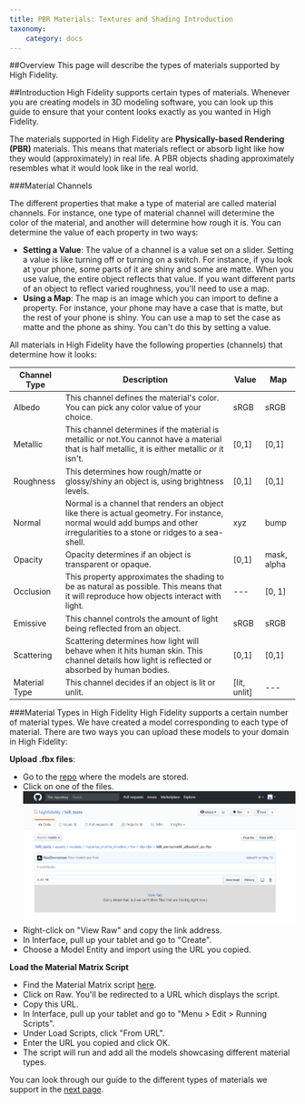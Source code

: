 ```yaml
---
title: PBR Materials: Textures and Shading Introduction
taxonomy:
    category: docs
---
```


##Overview
This page will describe the types of materials supported by High Fidelity.

##Introduction
High Fidelity supports certain types of materials. Whenever you are creating models in 3D modeling software, you can look up this guide to ensure that your content looks exactly as you wanted in High Fidelity.

The materials supported in High Fidelity are **Physically-based Rendering (PBR)** materials. This means that materials reflect or absorb light like how they would (approximately) in real life. A PBR objects shading approximately resembles what it would look like in the real world.

###Material Channels

The different properties that make a type of material are called material channels. For instance, one type of material channel will determine the color of the material, and another will determine how rough it is. You can determine the value of each property in two ways:
- **Setting a Value**: The value of a channel is a value set on a slider. Setting a value is like turning off or turning on a switch. For instance, if you look at your phone, some parts of it are shiny and some are matte. When you use value, the entire object reflects that value. If you want different parts of an object to reflect varied roughness, you'll need to use a map.
- **Using a Map**: The map is an image which you can import to define a property. For instance, your phone may have a case that is matte, but the rest of your phone is shiny. You can use a map to set the case as matte and the phone as shiny. You can't do this by setting a value.

All materials in High Fidelity have the following properties (channels) that determine how it looks:


| Channel Type  | Description                              | Value        | Map         |
| ------------- | ---------------------------------------- | ------------ | ----------- |
| Albedo        | This channel defines the material's color. You can pick any color value of your choice. | sRGB         | sRGB        |
| Metallic      | This channel determines if the material is metallic or not.You cannot have a material that is half metallic, it is either metallic or it isn't. | [0,1]        | [0,1]       |
| Roughness     | This determines how rough/matte or glossy/shiny an object is, using brightness levels. | [0,1]        | [0,1]       |
| Normal        | Normal is a channel that renders an object like there is actual geometry. For instance, normal would add bumps and other irregularities to a stone or ridges to a sea-shell. | xyz          | bump        |
| Opacity       | Opacity determines if an object is transparent or opaque. | [0,1]        | mask, alpha |
| Occlusion     | This property approximates the shading to be as natural as possible. This means that it will reproduce how objects interact with light. | ---          | [0, 1]      |
| Emissive      | This channel controls the amount of light being reflected from an object. | sRGB         | sRGB        |
| Scattering    | Scattering determines how light will behave when it hits human skin. This channel details how light is reflected or absorbed by human bodies. | [0,1]        | [0,1]       |
| Material Type | This channel decides if an object is lit or unlit. | [lit, unlit] | ---         |

###Material Types in High Fidelity
High Fidelity supports a certain number of material types. We have created a model corresponding to each type of material. There are two ways you can upload these models to your domain in High Fidelity:

**Upload .fbx files**:
- Go to the [repo](https://github.com/highfidelity/hifi_tests/tree/master/assets/models/material_matrix_models/fbx/blender) where the models are stored.
- Click on one of the files. ![](github-file-raw.PNG)
- Right-click on "View Raw" and copy the link address.
- In Interface, pull up your tablet and go to "Create".
- Choose a Model Entity and import using the URL you copied.

**Load the Material Matrix Script**
- Find the Material Matrix script [here](https://github.com/highfidelity/hifi_tests/blob/master/assets/models/material_matrix_models/material_matrix.js).
- Click on Raw. You'll be redirected to a URL which displays the script.
- Copy this URL.
- In Interface, pull up your tablet and go to "Menu > Edit > Running Scripts".
- Under Load Scripts, click "From URL".
- Enter the URL you copied and click OK.
- The script will run and add all the models showcasing different material types.

You can look through our guide to the different types of materials we support in the [next page](../materials/pbr-materials-guide).